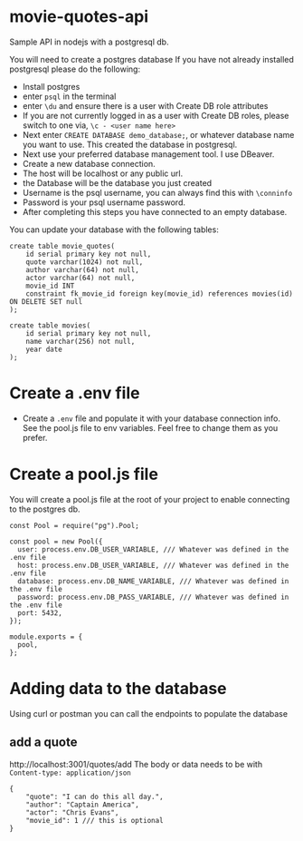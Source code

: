 # movie-quotes-api
Sample API in nodejs with a postgresql db. 

You will need to create a postgres database
If you have not already installed postgresql please do the following:
- Install postgres
- enter `psql` in the terminal
- enter `\du` and ensure there is a user with Create DB role attributes
- If you are not currently logged in as a user with Create DB roles, please switch to one via, `\c - <user name here>`
- Next enter `CREATE DATABASE demo_database;`, or whatever database name you want to use. This created the database in postgresql.
- Next use your preferred database management tool. I use DBeaver. 
- Create a new database connection. 
- The host will be localhost or any public url.
- the Database will be the database you just created
- Username is the psql username, you can always find this with `\conninfo`
- Password is your psql username password. 
- After completing this steps you have connected to an empty database. 

You can update your database with the following tables:
```
create table movie_quotes(
	id serial primary key not null,
	quote varchar(1024) not null,
	author varchar(64) not null,
	actor varchar(64) not null,
	movie_id INT
	constraint fk_movie_id foreign key(movie_id) references movies(id) ON DELETE SET null
);

create table movies(
	id serial primary key not null,
	name varchar(256) not null,
	year date
);
```

# Create a .env file
- Create a `.env` file and populate it with your database connection info. See the pool.js file to env variables. Feel free to change them as you prefer. 

# Create a pool.js file
You will create a pool.js file at the root of your project to enable connecting to the postgres db. 

```
const Pool = require("pg").Pool;

const pool = new Pool({
  user: process.env.DB_USER_VARIABLE, /// Whatever was defined in the .env file
  host: process.env.DB_USER_VARIABLE, /// Whatever was defined in the .env file
  database: process.env.DB_NAME_VARIABLE, /// Whatever was defined in the .env file
  password: process.env.DB_PASS_VARIABLE, /// Whatever was defined in the .env file
  port: 5432,
});

module.exports = {
  pool,
};
```


# Adding data to the database
Using curl or postman you can call the endpoints to populate the database
## add a quote
http://localhost:3001/quotes/add
The body or data needs to be with `Content-type: application/json`
```
{
	"quote": "I can do this all day.",
	"author": "Captain America",
	"actor": "Chris Evans",
	"movie_id": 1 /// this is optional
}
```

